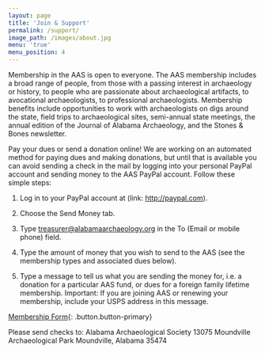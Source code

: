 ```yaml
---
layout: page
title: 'Join & Support'
permalink: /support/
image_path: /images/about.jpg
menu: 'true'
menu_position: 4
---
```



Membership in the AAS is open to everyone. The AAS membership includes a broad range of people, from those with a passing interest in archaeology or history, to people who are passionate about archaeological artifacts, to avocational archaeologists, to professional archaeologists. Membership benefits include opportunities to work with archaeologists on digs around the state, field trips to archaeological sites, semi-annual state meetings, the annual edition of the Journal of Alabama Archaeology, and the Stones & Bones newsletter.

Pay your dues or send a donation online! We are working on an automated method for paying dues and making donations, but until that is available you can avoid sending a check in the mail by logging into your personal PayPal account and sending money to the AAS PayPal account. Follow these simple steps:

1. Log in to your PayPal account at (link: http://paypal.com).

2. Choose the Send Money tab.

3. Type treasurer@alabamaarchaeology.org in the To (Email or mobile phone) field.

4. Type the amount of money that you wish to send to the AAS (see the membership types and associated dues below).

5. Type a message to tell us what you are sending the money for, i.e. a donation for a particular AAS fund, or dues for a foreign family lifetime membership. Important: If you are joining AAS or renewing your membership, include your USPS address in this message.

[Membership Form](/membershipform/){: .button.button-primary}

Please send checks to: Alabama Archaeological Society 13075 Moundville Archaeological Park Moundville, Alabama 35474
